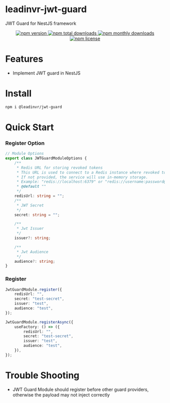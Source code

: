 # leadinvr-jwt-guard

JWT Guard for NestJS framework

<p align="center">
  <a href="https://www.npmjs.com/package/@leadinvr/jwt-guard">
    <img src="https://img.shields.io/npm/v/@leadinvr/jwt-guard.svg?style=for-the-badge" alt="npm version" />
  </a>
  <a href="https://www.npmjs.com/package/@leadinvr/jwt-guard">
    <img src="https://img.shields.io/npm/dt/@leadinvr/jwt-guard.svg?style=for-the-badge" alt="npm total downloads" />
  </a>
  <a href="https://www.npmjs.com/package/@leadinvr/jwt-guard">
    <img src="https://img.shields.io/npm/dm/@leadinvr/jwt-guard.svg?style=for-the-badge" alt="npm monthly downloads" />
  </a>
  <a href="https://www.npmjs.com/package/@leadinvr/jwt-guard">
    <img src="https://img.shields.io/npm/l/@leadinvr/jwt-guard.svg?style=for-the-badge" alt="npm license" />
  </a>
</p>

# Features

-   Implement JWT guard in NestJS

# Install

```bash
npm i @leadinvr/jwt-guard
```

# Quick Start

### Register Option

```ts
// Module Options
export class JWTGuardModuleOptions {
    /**
     * Redis URL for storing revoked tokens
     * This URL is used to connect to a Redis instance where revoked tokens are stored.
     * If not provided, the service will use in-memory storage.
     * Example: "redis://localhost:6379" or "redis://username:password@localhost:6379"
     * @default ""
     */
    redisUrl: string = "";
    /**
     * JWT Secret
     */
    secret: string = "";

    /**
     * Jwt Issuer
     */
    issuer?: string;

    /**
     * Jwt Audience
     */
    audience?: string;
}
```

### Register

```ts
JwtGuardModule.register({
    redisUrl: "",
    secret: "test-secret",
    issuer: "test",
    audience: "test",
});

JwtGuardModule.registerAsync({
    useFactory: () => ({
        redisUrl: "",
        secret: "test-secret",
        issuer: "test",
        audience: "test",
    }),
});
```

# Trouble Shooting

-   JWT Guard Module should register before other guard providers, otherwise the payload may not inject correctly
